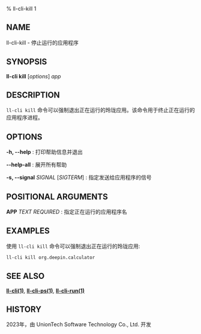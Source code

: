 % ll-cli-kill 1

## NAME

ll\-cli\-kill - 停止运行的应用程序

## SYNOPSIS

**ll-cli kill** [*options*] *app*

## DESCRIPTION

`ll-cli kill` 命令可以强制退出正在运行的玲珑应用。该命令用于终止正在运行的应用程序进程。

## OPTIONS

**-h, --help**
: 打印帮助信息并退出

**--help-all**
: 展开所有帮助

**-s, --signal** *SIGNAL* [*SIGTERM*]
: 指定发送给应用程序的信号

## POSITIONAL ARGUMENTS

**APP** *TEXT* *REQUIRED*
: 指定正在运行的应用程序名

## EXAMPLES

使用 `ll-cli kill` 命令可以强制退出正在运行的玲珑应用:

```bash
ll-cli kill org.deepin.calculator
```

## SEE ALSO

**[ll-cli(1)](./ll-cli.md)**, **[ll-cli-ps(1)](ps.md)**, **[ll-cli-run(1)](run.md)**

## HISTORY

2023年，由 UnionTech Software Technology Co., Ltd. 开发
